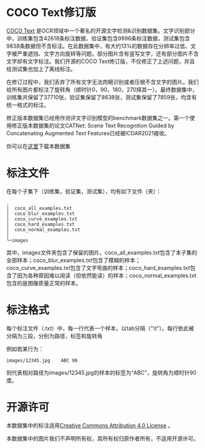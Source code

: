# COCO Text修订版

[COCO Text](https://vision.cornell.edu/se3/coco-text-2/) 是OCR领域中一个著名的开源文字检测&识别数据集。文字识别部分中，训练集包含42618条标注数据，验证集包含9896条标注数据，测试集包含9838条数据但不含标注。在此数据集中，有大约13%的数据存在分辨率过低、文字被严重遮挡、文字方向旋转等问题。部分图片含有竖写文字，还有部分图片不含文字却有文字标注。我们开源的COCO Text修订版，不仅修正了上述问题，并且给测试集也加上了离线标注。

在修订过程中，我们丢弃了所有文字无法肉眼识别或者压根不含文字的图片。我们给所有图片都标注了旋转角（顺时针0，90，180，270择其一）。最终数据集中，训练集共保留了37710张，验证集保留了8638张，测试集保留了7859张，均含有统一格式的标注。

修正版本数据集已经用作测评文字识别模型的benchmark数据集之一。第一个使用修正版本数据集的论文CATNet: Scene Text Recognition Guided by Concatenating Augmented Text Features已经被ICDAR2021接收。

你可以在[这里](https://drive.google.com/file/d/1md_6J4qihcT70I_tPA19PI6br9oZDiLS/view?usp=sharing)下载本数据集

# 标注文件

在每个子集下（训练集，验证集，测试集），均有如下文件（夹）：

```
.
│  coco_all_examples.txt
│  coco_blur_examples.txt
│  coco_curve_examples.txt
│  coco_hard_examples.txt
│  coco_normal_examples.txt
│
└─images
```

其中，images文件夹包含了保留的图片。coco_all_examples.txt包含了本子集的全部样本；coco_blur_examples.txt包含了模糊的样本；coco_curve_examples.txt包含了文字弯曲的样本；coco_hard_examples.txt包含了因为各种原因难以阅读（但依然能读）的样本；coco_normal_examples.txt包含的是图像质量正常的样本。

# 标注格式
每个标注文件（.txt）中，每一行代表一个样本，以tab分隔（"\t"）。每行依此被分隔为三段，分别为路径，标签和旋转角

例如若某行为：
```
images/12345.jpg	ABC	90
```
则代表相对路径为images/12345.jpg的样本的标签为“ABC”，旋转角为顺时针90度。


# 开源许可

本数据集中的标注适用[Creative Commons Attribution 4.0 License](https://creativecommons.org/licenses/by/4.0/legalcode) 。

本数据集中的图片我们不声明所有权，其所有权归原作者所有，不适用开源许可。
